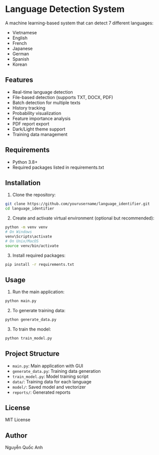 # Language Detection System

A machine learning-based system that can detect 7 different languages:
- Vietnamese
- English
- French
- Japanese
- German
- Spanish
- Korean

## Features
- Real-time language detection
- File-based detection (supports TXT, DOCX, PDF)
- Batch detection for multiple texts
- History tracking
- Probability visualization
- Feature importance analysis
- PDF report export
- Dark/Light theme support
- Training data management

## Requirements
- Python 3.8+
- Required packages listed in requirements.txt

## Installation
1. Clone the repository:
```bash
git clone https://github.com/yourusername/language_identifier.git
cd language_identifier
```

2. Create and activate virtual environment (optional but recommended):
```bash
python -m venv venv
# On Windows
venv\Scripts\activate
# On Unix/MacOS
source venv/bin/activate
```

3. Install required packages:
```bash
pip install -r requirements.txt
```

## Usage
1. Run the main application:
```bash
python main.py
```

2. To generate training data:
```bash
python generate_data.py
```

3. To train the model:
```bash
python train_model.py
```

## Project Structure
- `main.py`: Main application with GUI
- `generate_data.py`: Training data generation
- `train_model.py`: Model training script
- `data/`: Training data for each language
- `model/`: Saved model and vectorizer
- `reports/`: Generated reports

## License
MIT License

## Author
Nguyễn Quốc Anh
